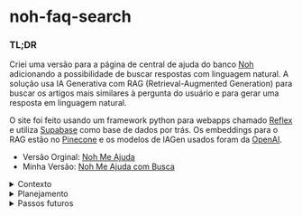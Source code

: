 # noh-faq-search

### TL;DR
Criei uma versão para a página de central de ajuda do banco [Noh](https://www.noh.com.br/) adicionando a possibilidade de buscar respostas com linguagem natural. A solução usa IA Generativa com RAG (Retrieval-Augmented Generation) para buscar os artigos mais similares à pergunta do usuário e para gerar uma resposta em linguagem natural.

O site foi feito usando um framework python para webapps chamado [Reflex](reflex.dev) e utiliza [Supabase](http://supabase.com/) como base de dados por trás. Os embeddings para o RAG estão no [Pinecone](https://www.pinecone.io/) e os modelos de IAGen usados foram da [OpenAI](https://openai.com/).
  - Versão Orginal: [Noh Me Ajuda](https://www.noh.com.br/meajuda)
  - Minha Versão: [Noh Me Ajuda com Busca](https://noh_faq_search-red-grass.reflex.run/)


<details>
  <summary>Contexto</summary>


Descobri a Noh no Linkedin por acaso (tenho usado muito LinkedIn já que estou procurando emprego) e achei a empresa interessante e gostei do founding team. Então resolvi checar se haviam vagas abertas.

Vi que o processo seletivo da Noh é "inverso" (você aponta um problema deles e diz como solucionaria e porque você é a pessoa certa para resolver). Como não conheço o produto, fui ao site para ganhar mais contexto e entendimento do negócio/produto.

Fuçando o site notei uma "dor" na parte de "Ajuda". A central de ajuda é dividida em 6 categorias, o usário clica na categoria desejada e isso o leva para outra página específica. Uma vez na outra página, haverá uma lista de artigos daquela categoria - são 78 artigos no total, divididos entre as 6 categorias. 

O usuário então clica no artigo e isso o direciona para a sua respectiva página contendo Título (a Pergunta), conteúdo (a Resposta) e links para artigos relacionados. Ou seja, o cliente precisa, sozinho, se direcionar até encontrar o artigo (ou os artigos) que vá sanar sua dúvida, precisa desbravar dentre os possíveis caminhos, por tentativa e erro, até achar a resposta. 

Em nenhum momento há um campo de busca digitável que, uma vez feita a busca, retorna os artigos mais relacionados ou, até mesmo, uma resposta gerada com IA. Resolvi então ajudar nisso, talvez não seja um problema crítico para a Noh, mas a estrutura por trás dessa solução pode ser aplicada em outros problemas que envolvam IA Generativa + RAG. 

</details>

<details>
  <summary>Planejamento</summary>


1ª Etapa Web Scraping

Obtenção dos dados

Coletar, com web scraping, os artigos da área de Ajuda da Noh, esses servirão para a construção da nossa base de conhecimento (feita com embeddings em um Vector Database).

2ª Etapa Embeddings (RAG)

Obter os artigos mais relevantes com base em uma pesquisa:

Gerar os embeddings dos artigos coletados na etapa 1 e salvar os vetores em um database próprio para isso. Testar queries para retornar os vetores mais próximos. 

3ª Etapa Respostas com IA Generativa

Obter respostas "naturais" com IA.

Uma vez que temos os artigos mais relevantes para a pergunta (etapa 2), podemos fornecê-los como contexto para um modelo de IA que responderá a pergunta do usuário com base nos artigos. 

4ª Etapa Reflex

Desenvolver um web app simples que simule a página de ajuda da Noh (design similar), onde o usuário poderá digitar sua dúvida e obter os artigos mais relevantes, bem como uma resposta gerada por IA. Também poderá dar "feedback" para a resposta (thumbs-up/thumbs-down).

5ª Etapa Reflex Plus:

Quero conectar isso em uma base de dados para possibilitar informação de artigos mais acessados (uma FAQ de fato). Também, com isso, possibilitar testar versões diferentes de soluções para a busca (estilo experimentação, teste A/B), por exemplo testando modelos de embeddings diferentes.

6ª Etapa Dados Fictícios:

Pedir para ChatGPT gerar 200 perguntas fictícias e preenchê-las manualmente no app, dando feedback para cada uma delas. 

</details>

<details>
  <summary>Passos futuros</summary>


Futuro:

Como essa solução é um protótipo, usei ferramentas mais conhecidas e fáceis de implementar. Porém poderíamos explorar algumas melhorias, como:
- Melhorar o tempo de carregamento da busca;
- Outras opções de Vector Database, além do Pinecone;
- Outros modelos de embeddings e de chat completion, além da OpenAI;
- Outras estratégias para rankear os artigos mais relevantes, adicionando modelos reranking ou usando diferentes métricas de similaridade (ao invés da cosine).
- Outros modelos e databases locais/open source, sem depender de APIs pagas;
- Conferir se as respostas geradas por IA são confiáveis;
- Qual o custo associado ao uso de IA Generativa para essa busca? Qual o custo levando em consideração um aumento previsto de número de clientes (e consequentemente de buscas no "Ajuda")?

</details>
